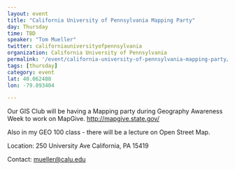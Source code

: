 ```yaml
---
layout: event
title: "California University of Pennsylvania Mapping Party"
day: Thursday
time: TBD
speaker: "Tom Mueller"
twitter: californiauniversityofpennsylvania
organization: California University of Pennsylvania
permalink: '/event/california-university-of-pennsylvania-mapping-party/'
tags: [thursday]
category: event
lat: 40.062488
lon: -79.893404

---
```

Our GIS Club will be having a Mapping party during Geography Awareness Week to work on MapGive. http://mapgive.state.gov/

Also in my GEO 100 class - there will be a lecture on Open Street Map.

Location:  250 University Ave California, PA 15419

Contact:  mueller@calu.edu
